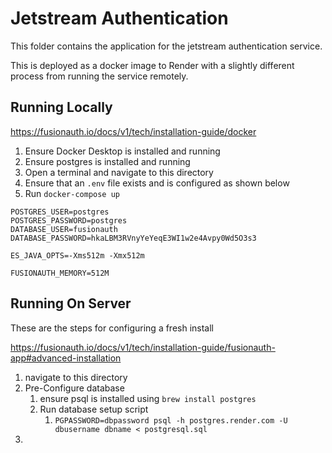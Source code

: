 # Jetstream Authentication

This folder contains the application for the jetstream authentication service.

This is deployed as a docker image to Render with a slightly different process from running the service remotely.

## Running Locally

https://fusionauth.io/docs/v1/tech/installation-guide/docker

1. Ensure Docker Desktop is installed and running
1. Ensure postgres is installed and running
1. Open a terminal and navigate to this directory
1. Ensure that an `.env` file exists and is configured as shown below
1. Run `docker-compose up`

```
POSTGRES_USER=postgres
POSTGRES_PASSWORD=postgres
DATABASE_USER=fusionauth
DATABASE_PASSWORD=hkaLBM3RVnyYeYeqE3WI1w2e4Avpy0Wd5O3s3

ES_JAVA_OPTS=-Xms512m -Xmx512m

FUSIONAUTH_MEMORY=512M
```

## Running On Server

These are the steps for configuring a fresh install

https://fusionauth.io/docs/v1/tech/installation-guide/fusionauth-app#advanced-installation

1. navigate to this directory
2. Pre-Configure database
   1. ensure psql is installed using `brew install postgres`
   2. Run database setup script
      1. `PGPASSWORD=dbpassword psql -h postgres.render.com -U dbusername dbname < postgresql.sql`
3.
